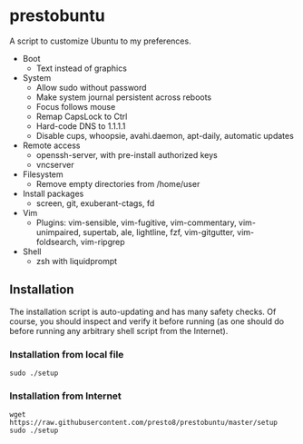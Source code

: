 # prestobuntu

A script to customize Ubuntu to my preferences.

- Boot
  - Text instead of graphics
- System
  - Allow sudo without password
  - Make system journal persistent across reboots
  - Focus follows mouse
  - Remap CapsLock to Ctrl
  - Hard-code DNS to 1.1.1.1
  - Disable cups, whoopsie, avahi.daemon, apt-daily, automatic updates
- Remote access
  - openssh-server, with pre-install authorized keys
  - vncserver
- Filesystem
  - Remove empty directories from /home/user
- Install packages
  - screen, git, exuberant-ctags, fd
- Vim
  - Plugins: vim-sensible, vim-fugitive, vim-commentary, vim-unimpaired,
    supertab, ale, lightline, fzf, vim-gitgutter, vim-foldsearch, vim-ripgrep
- Shell
  - zsh with liquidprompt

## Installation

The installation script is auto-updating and has many safety checks. Of course,
you should inspect and verify it before running (as one should do before
running any arbitrary shell script from the Internet).

### Installation from local file

    sudo ./setup

### Installation from Internet

    wget https://raw.githubusercontent.com/presto8/prestobuntu/master/setup
    sudo ./setup
